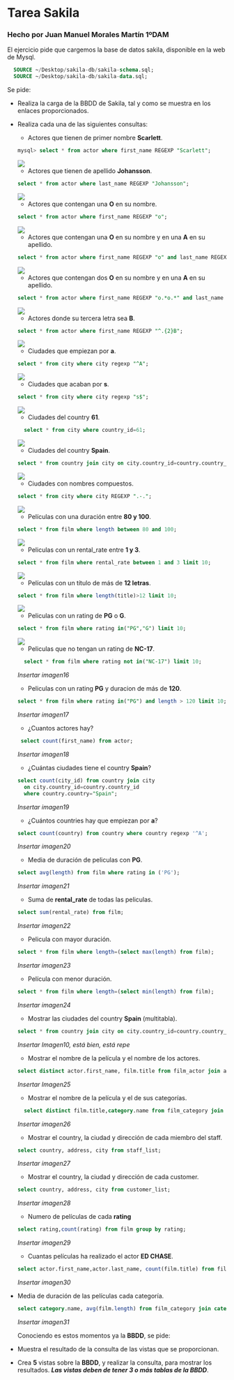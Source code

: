 # Tarea Sakila  

### Hecho por Juan Manuel Morales Martín 1ºDAM  

El ejercicio pide que cargemos la base de datos sakila, disponible en la web de Mysql.

```sql
  SOURCE ~/Desktop/sakila-db/sakila-schema.sql;
  SOURCE ~/Desktop/sakila-db/sakila-data.sql;
```


Se pide:
- Realiza la carga de la BBDD de Sakila, tal y como se muestra en los enlaces proporcionados.
- Realiza cada una de las siguientes consultas:
    - Actores que tienen de primer nombre __Scarlett__.
    ```sql
    mysql> select * from actor where first_name REGEXP "Scarlett";   
    ```
    <img src="https://github.com/JuanManuelMM/Base-Datos/blob/main/Tareas/TareaMysql/tareaSakila/images/imagen1.png">  
    
    - Actores que tienen de apellido __Johansson__.
    ```sql
    select * from actor where last_name REGEXP "Johansson";
    ```
    <img src="https://github.com/JuanManuelMM/Base-Datos/blob/main/Tareas/TareaMysql/tareaSakila/images/imagen2.png">  
    
    - Actores que contengan una __O__ en su nombre.
    
    ```sql
    select * from actor where first_name REGEXP "o";
    ```
    <img src="https://github.com/JuanManuelMM/Base-Datos/blob/main/Tareas/TareaMysql/tareaSakila/images/imagen3.png">  
    
    - Actores que contengan una __O__ en su nombre y en una __A__ en su apellido.
    ```sql
    select * from actor where first_name REGEXP "o" and last_name REGEXP "A";
     ```
    <img src="https://github.com/JuanManuelMM/Base-Datos/blob/main/Tareas/TareaMysql/tareaSakila/images/imagen4.png">  
    
    - Actores que contengan dos __O__ en su nombre y en una __A__ en su apellido.
    ```sql
    select * from actor where first_name REGEXP "o.*o.*" and last_name REGEXP "A";
    ```
    <img src="https://github.com/JuanManuelMM/Base-Datos/blob/main/Tareas/TareaMysql/tareaSakila/images/imagen5.png">  
    
    - Actores donde su tercera letra sea __B__.
    ```sql
    select * from actor where first_name REGEXP "^.{2}B";
    ```
    <img src="https://github.com/JuanManuelMM/Base-Datos/blob/main/Tareas/TareaMysql/tareaSakila/images/imagen6.png">  
    
    - Ciudades que empiezan por __a__.
    ```sql
    select * from city where city regexp "^A";
    ```
    <img src="https://github.com/JuanManuelMM/Base-Datos/blob/main/Tareas/TareaMysql/tareaSakila/images/imagen7.png">  
    
    - Ciudades que acaban por __s__.
    ```sql
    select * from city where city regexp "s$";
    ```
    <img src="https://github.com/JuanManuelMM/Base-Datos/blob/main/Tareas/TareaMysql/tareaSakila/images/imagen8.png">  
    
    - Ciudades del country __61__.
    ```sql
      select * from city where country_id=61;
    ```
    <img src="https://github.com/JuanManuelMM/Base-Datos/blob/main/Tareas/TareaMysql/tareaSakila/images/imagen9.png">  
    
    - Ciudades del country __Spain__.
    ```sql
    select * from country join city on city.country_id=country.country_id where country.country="Spain";
    
    ```
    <img src="https://github.com/JuanManuelMM/Base-Datos/blob/main/Tareas/TareaMysql/tareaSakila/images/imagen10.png">  
    
    - Ciudades con nombres compuestos.
    ```sql
    select * from city where city REGEXP ".-.";
    ```
    <img src="https://github.com/JuanManuelMM/Base-Datos/blob/main/Tareas/TareaMysql/tareaSakila/images/imagen11.png">  
    
    - Películas con una duración entre __80 y 100__.
    ```sql
    select * from film where length between 80 and 100;
    ```
    <img src="https://github.com/JuanManuelMM/Base-Datos/blob/main/Tareas/TareaMysql/tareaSakila/images/imagen12.png">  
    
    - Peliculas con un rental_rate entre __1 y 3__.
    ```sql
    select * from film where rental_rate between 1 and 3 limit 10;
    ```
    <img src="https://github.com/JuanManuelMM/Base-Datos/blob/main/Tareas/TareaMysql/tareaSakila/images/imagen13.png">  
    
    - Películas con un título de más de __12 letras__.
    ```sql
    select * from film where length(title)>12 limit 10;
    ```
    <img src="https://github.com/JuanManuelMM/Base-Datos/blob/main/Tareas/TareaMysql/tareaSakila/images/imagen15.png">  
    
    - Peliculas con un rating de __PG__ o __G__.
    ```sql
    select * from film where rating in("PG","G") limit 10;
    ```
    <img src="https://github.com/JuanManuelMM/Base-Datos/blob/main/Tareas/TareaMysql/tareaSakila/images/imagen14.png">  
    
    - Peliculas que no tengan un rating de __NC-17__.
    ```sql
      select * from film where rating not in("NC-17") limit 10;
    ```
    *Insertar imagen16*
    - Peliculas con un rating __PG__ y duracion de más de __120__.
    ```sql
    select * from film where rating in("PG") and length > 120 limit 10;
    ```
    *Insertar imagen17*
    - ¿Cuantos actores hay?
    ```sql
     select count(first_name) from actor;
    ```
    *Insertar imagen18*
    - ¿Cuántas ciudades tiene el country __Spain__?
    ```sql
    select count(city_id) from country join city 
      on city.country_id=country.country_id 
      where country.country="Spain";
    ```
    *Insertar imagen19*
    - ¿Cuántos countries hay que empiezan por __a__?
    ```sql
    select count(country) from country where country regexp '^A';
    ```
    *Insertar imagen20*
    - Media de duración de peliculas con __PG__.
    ```sql
    select avg(length) from film where rating in ('PG');
    ```
    *Insertar imagen21*
    - Suma de __rental_rate__ de todas las peliculas.
    ```sql
    select sum(rental_rate) from film;
    ```
    *Insertar imagen22*
    - Pelicula con mayor duración.
    ```sql
    select * from film where length=(select max(length) from film);
    ```
    *Insertar imagen23*
    - Película con menor duración.
    ```sql
    select * from film where length=(select min(length) from film);
    ```
    *Insertar imagen24*
    - Mostrar las ciudades del country __Spain__ (multitabla).
    ```sql
    select * from country join city on city.country_id=country.country_id where country.country="Spain";
    
    ```
    *Insertar Imagen10, está bien, está repe*
    
    - Mostrar el nombre de la película y el nombre de los actores.
    ```sql
    select distinct actor.first_name, film.title from film_actor join actor on actor.actor_id=film_actor.actor_id join film on film.film_id=film_actor.film_id;
    ```
    *Insertar Imagen25*
    - Mostrar el nombre de la película y el de sus categorías.
    ```sql
      select distinct film.title,category.name from film_category join category on category.category_id=film_category.category_id join film on film.film_id=film_category.film_id;
    ```
    *Insertar imagen26*
    - Mostrar el country, la ciudad y dirección de cada miembro del staff.
    ```sql
    select country, address, city from staff_list;
    ```
    *Insertar imagen27*
    - Mostrar el country, la ciudad y dirección de cada customer.
    ```sql
    select country, address, city from customer_list;
    ```
    *Insertar imagen28*
    - Numero de películas de cada __rating__
    ```sql
    select rating,count(rating) from film group by rating;
    ```
    *Insertar imagen29*
    - Cuantas películas ha realizado el actor __ED CHASE__.
    ```sql
    select actor.first_name,actor.last_name, count(film.title) from film_actor join actor on actor.actor_id=film_actor.actor_id join film on film.film_id=film_actor.film_id where actor.first_name='ED' and actor.last_name='CHASE';
    
    ```
    *Insertar imagen30*
  
- Media de duración de las películas cada categoría.
    ```sql
    select category.name, avg(film.length) from film_category join category on category.category_id=film_category.category_id join film on film.film_id=film_category.film_id group by category.category_id;
    ```
    *Insertar imagen31*
    
    Conociendo es estos momentos ya la __BBDD__, se pide:
- Muestra el resultado de la consulta de las vistas que se proporcionan.
- Crea __5__ vistas sobre la __BBDD__, y realizar la consulta, para mostrar los resultados. ___Las vistas deben de tener 3 o más tablas de la BBDD___.
    
    
